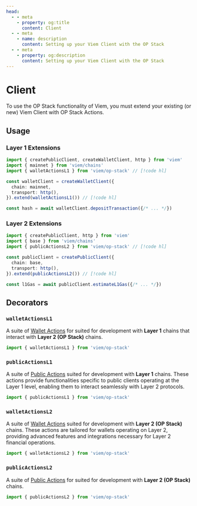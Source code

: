 ```yaml
---
head:
  - - meta
    - property: og:title
      content: Client
  - - meta
    - name: description
      content: Setting up your Viem Client with the OP Stack
  - - meta
    - property: og:description
      content: Setting up your Viem Client with the OP Stack
---
```


# Client

To use the OP Stack functionality of Viem, you must extend your existing (or new) Viem Client with OP Stack Actions.

## Usage

### Layer 1 Extensions

```ts
import { createPublicClient, createWalletClient, http } from 'viem'
import { mainnet } from 'viem/chains'
import { walletActionsL1 } from 'viem/op-stack' // [!code hl]

const walletClient = createWalletClient({
  chain: mainnet,
  transport: http(),
}).extend(walletActionsL1()) // [!code hl]

const hash = await walletClient.depositTransaction({/* ... */})
```

### Layer 2 Extensions

```ts
import { createPublicClient, http } from 'viem'
import { base } from 'viem/chains'
import { publicActionsL2 } from 'viem/op-stack' // [!code hl]

const publicClient = createPublicClient({
  chain: base,
  transport: http(),
}).extend(publicActionsL2()) // [!code hl]

const l1Gas = await publicClient.estimateL1Gas({/* ... */})
```

## Decorators

### `walletActionsL1`

A suite of [Wallet Actions](./actions/estimateL1Gas.md) for suited for development with **Layer 1** chains that interact with **Layer 2 (OP Stack)** chains.

```ts
import { walletActionsL1 } from 'viem/op-stack'
```

### `publicActionsL1`

A suite of [Public Actions](./actions/getTimeToProve.md) suited for development with **Layer 1** chains. These actions provide functionalities specific to public clients operating at the Layer 1 level, enabling them to interact seamlessly with Layer 2 protocols.

```ts
import { publicActionsL1 } from 'viem/op-stack'
```

### `walletActionsL2`

A suite of [Wallet Actions](./actions/estimateL1Fee.md) suited for development with **Layer 2 (OP Stack)** chains. These actions are tailored for wallets operating on Layer 2, providing advanced features and integrations necessary for Layer 2 financial operations.

```ts
import { walletActionsL2 } from 'viem/op-stack'
```

### `publicActionsL2`

A suite of [Public Actions](./actions/estimateL1Gas.md) for suited for development with **Layer 2 (OP Stack)** chains.

```ts
import { publicActionsL2 } from 'viem/op-stack'
```
